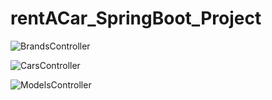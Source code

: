 # rentACar_SpringBoot_Project

![BrandsController](https://user-images.githubusercontent.com/86167203/227810342-96a0be0c-72f6-4467-8e7a-add53a9a0a44.jpg)

![CarsController](https://user-images.githubusercontent.com/86167203/227810377-bf12a8e7-06f8-4c36-afa0-9d601bd21b9f.jpg)

![ModelsController](https://user-images.githubusercontent.com/86167203/227810404-f9fa4343-7bf8-48bf-82a3-67075093083c.jpg)
